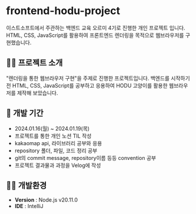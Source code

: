 # frontend-hodu-project

이스트소프트에서 주관하는 백엔드 교육 오르미 4기로 진행한 개인 프로젝트 입니다. HTML, CSS, JavaScript를 활용하여 프론트엔드 렌더링을 목적으로 웹브라우저를 구현했습니다.
## 👨‍🏫 프로젝트 소개

"렌더링을 통한 웹브라우저 구현"을 주제로 진행한 프로젝트입니다. 백엔드를 시작하기 전 HTML, CSS, JavaScript를 공부하고 응용하여 HODU 고양이를 활용한 웹브라우저를 제작해 보았습니다.

## 📅 개발 기간
- 2024.01.16(월) ~ 2024.01.19(목)
- 프로젝트를 통한 개인 노션 TIL 작성
- kakaomap api, 라이브러리 공부와 응용
- repository 폴더, 파일, 코드 정리 공부
- git의 commit message, repository이름 등등 convention 공부
- 프로젝트 결과물과 과정을 Velog에 작성
  
## 👨‍💻 개발환경
- **Version** : Node.js v20.11.0
- **IDE** : IntelliJ
